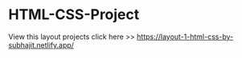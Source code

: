 # HTML-CSS-Project
View this layout projects click here >>      https://layout-1-html-css-by-subhajit.netlify.app/

